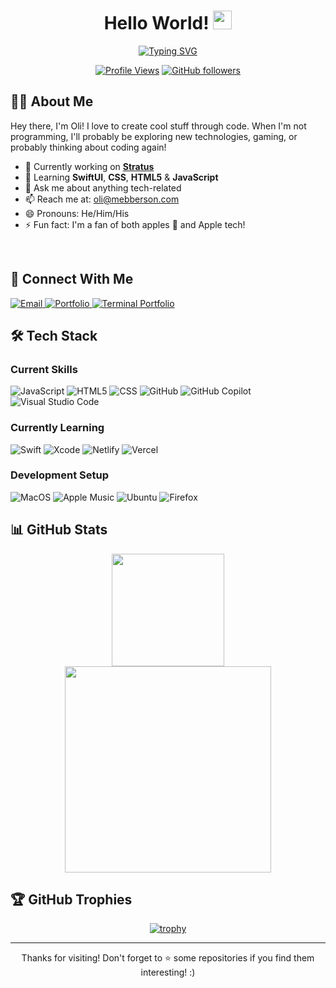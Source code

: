 <div align="center">
  
  # Hello World! <img src="https://media.giphy.com/media/hvRJCLFzcasrR4ia7z/giphy.gif" width="30px"/>
  
  [![Typing SVG](https://readme-typing-svg.herokuapp.com?font=Fira+Code&pause=1000&color=FFFFFF&center=true&vCenter=true&width=435&lines=Frontend+Developer;Tech+Explorer)](https://git.io/typing-svg)
  
  [![Profile Views](https://komarev.com/ghpvc/?username=olii-dev&color=blue&style=flat-square)](https://github.com/olii-dev)
  [![GitHub followers](https://img.shields.io/github/followers/olii-dev?label=Follow&style=social)](https://github.com/olii-dev)

</div>

## 👨‍💻 About Me

Hey there, I'm Oli! I love to create cool stuff through code. When I'm not programming, I'll probably be exploring new technologies, gaming, or probably thinking about coding again!

- 🔭 Currently working on **[Stratus](olii-dev.github.io/stratus-web/)**
- 🌱 Learning **SwiftUI**, **CSS**, **HTML5** & **JavaScript**
- 💬 Ask me about anything tech-related
- 📫 Reach me at: [oli@mebberson.com](mailto:oli@mebberson.com)
- 😄 Pronouns: He/Him/His
- ⚡ Fun fact: I'm a fan of both apples 🍎 and Apple tech!

<br>

## 🔗 Connect With Me

<div align="left">
  <a href="mailto:oli@mebberson.com">
    <img src="https://img.shields.io/badge/Email-D14836?style=for-the-badge&logo=gmail&logoColor=white" alt="Email"/>
  </a>
  <a href="https://olii-dev.github.io/oli-mebberson.dev/">
    <img src="https://img.shields.io/badge/Portfolio-255E63?style=for-the-badge&logo=About.me&logoColor=white" alt="Portfolio"/>
  </a>
  <a href="https://olii-dev.github.io/terminal-portfolio/">
    <img src="https://img.shields.io/badge/Terminal_Portfolio-000000?style=for-the-badge&logo=windows%20terminal&logoColor=white" alt="Terminal Portfolio"/>
  </a>
</div>

## 🛠️ Tech Stack

### Current Skills
<div align="left">
  
  ![JavaScript](https://img.shields.io/badge/JavaScript-F7DF1E.svg?style=for-the-badge&logo=JavaScript&logoColor=black)
  ![HTML5](https://img.shields.io/badge/HTML5-E34F26.svg?style=for-the-badge&logo=HTML5&logoColor=white)
  ![CSS](https://img.shields.io/badge/CSS-239120?&style=for-the-badge&logo=css3&logoColor=white)
  ![GitHub](https://img.shields.io/badge/GitHub-181717.svg?style=for-the-badge&logo=GitHub&logoColor=white)
  ![GitHub Copilot](https://img.shields.io/badge/GitHub%20Copilot-000000.svg?style=for-the-badge&logo=GitHub-Copilot&logoColor=white)
  ![Visual Studio Code](https://img.shields.io/badge/Visual_Studio_Code-0078D4?style=for-the-badge&logo=visual%20studio%20code&logoColor=white)
  
</div>

### Currently Learning
<div align="left">
  
  ![Swift](https://img.shields.io/badge/Swift-F05138.svg?style=for-the-badge&logo=Swift&logoColor=white)
  ![Xcode](https://img.shields.io/badge/Xcode-147EFB.svg?style=for-the-badge&logo=Xcode&logoColor=white)
  ![Netlify](https://img.shields.io/badge/Netlify-00C7B7?style=for-the-badge&logo=netlify&logoColor=white)
  ![Vercel](https://img.shields.io/badge/Vercel-000000?style=for-the-badge&logo=vercel&logoColor=white)
  
</div>

### Development Setup
<div align="left">
  
  ![MacOS](https://img.shields.io/badge/mac%20os-000000?style=for-the-badge&logo=apple&logoColor=white)
  ![Apple Music](https://img.shields.io/badge/apple%20music-F34E68?style=for-the-badge&logo=apple%20music&logoColor=white)
  ![Ubuntu](https://img.shields.io/badge/Ubuntu-E95420?style=for-the-badge&logo=ubuntu&logoColor=white)
  ![Firefox](https://img.shields.io/badge/Firefox_Browser-FF7139?style=for-the-badge&logo=Firefox-Browser&logoColor=white)

  
</div>

## 📊 GitHub Stats

<div align="center">
  
  <img height="180em" src="https://github-readme-stats.vercel.app/api?username=olii-dev&theme=blue-green&show_icons=true&hide_border=true&count_private=true" />
  <img width="330em" src="https://github-readme-stats.vercel.app/api/top-langs/?username=olii-dev&theme=blue-green&show_icons=true&hide_border=true&layout=compact" />
  
</div>

## 🏆 GitHub Trophies

<div align="center">
  
  [![trophy](https://github-profile-trophy.vercel.app/?username=olii-dev&theme=algolia&column=7)](https://github.com/ryo-ma/github-profile-trophy)
  
</div>

---

<div align="center">
  Thanks for visiting! Don't forget to ⭐️ some repositories if you find them interesting! :)
</div>

<!---
olii-dev/olii-dev is a ✨ special ✨ repository because its `README.md` (this file) appears on your GitHub profile.
You can click the Preview link to take a look at your changes.
--->
